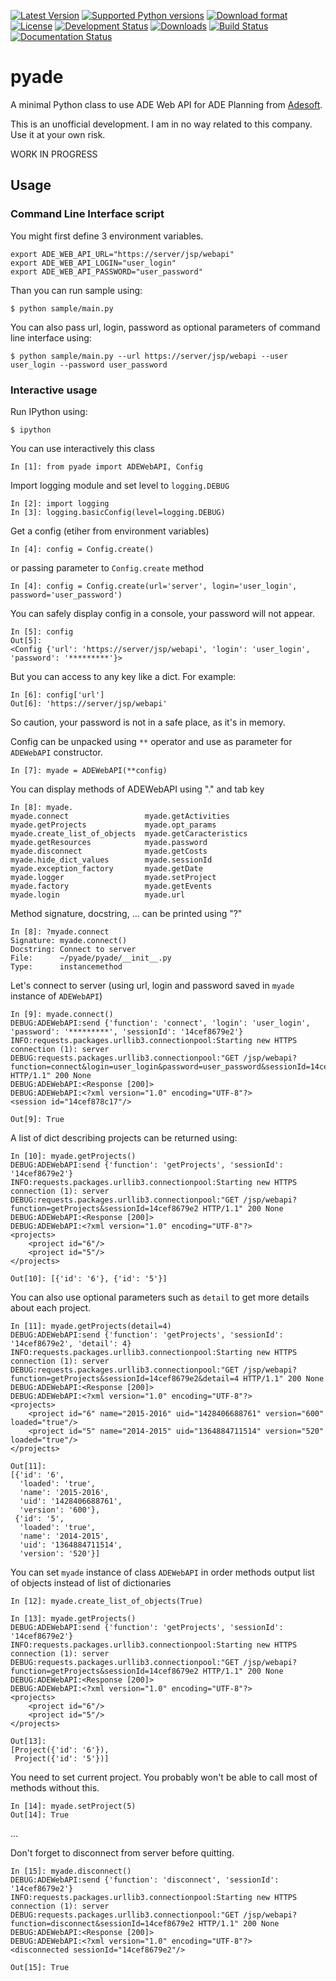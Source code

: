 
[![Latest Version](https://pypip.in/version/pyade/badge.svg)](https://pypi.python.org/pypi/pyade/)
[![Supported Python versions](https://pypip.in/py_versions/pyade/badge.svg)](https://pypi.python.org/pypi/pyade/)
[![Download format](https://pypip.in/format/pyade/badge.svg)](https://pypi.python.org/pypi/pyade/)
[![License](https://pypip.in/license/pyade/badge.svg)](https://pypi.python.org/pypi/pyade/)
[![Development Status](https://pypip.in/status/pyade/badge.svg)](https://pypi.python.org/pypi/pyade/)
[![Downloads](https://pypip.in/download/pyade/badge.svg)](https://pypi.python.org/pypi/pyade/)
[![Build Status](https://travis-ci.org/scls19fr/pyade.svg)](https://travis-ci.org/scls19fr/pyade)
[![Documentation Status](https://readthedocs.org/projects/pyade/badge/?version=latest)](http://pyade.readthedocs.org/en/latest/)

# pyade

A minimal Python class to use ADE Web API for ADE Planning from [Adesoft](http://www.adesoft.com/).

This is an unofficial development. I am in no way related to this company. Use it at your own risk.

WORK IN PROGRESS

## Usage

### Command Line Interface script

You might first define 3 environment variables.

    export ADE_WEB_API_URL="https://server/jsp/webapi"
    export ADE_WEB_API_LOGIN="user_login"
    export ADE_WEB_API_PASSWORD="user_password" 

Than you can run sample using:

    $ python sample/main.py

You can also pass url, login, password as optional parameters of command line interface using:

    $ python sample/main.py --url https://server/jsp/webapi --user user_login --password user_password

### Interactive usage

Run IPython using:

    $ ipython

You can use interactively this class

    In [1]: from pyade import ADEWebAPI, Config

Import logging module and set level to `logging.DEBUG`

    In [2]: import logging
    In [3]: logging.basicConfig(level=logging.DEBUG)

Get a config (etiher from environment variables)

    In [4]: config = Config.create()

or passing parameter to `Config.create` method

    In [4]: config = Config.create(url='server', login='user_login', password='user_password')

You can safely display config in a console, your password will not appear.

    In [5]: config
    Out[5]:
    <Config {'url': 'https://server/jsp/webapi', 'login': 'user_login', 'password': '*********'}>

But you can access to any key like a dict. For example:

    In [6]: config['url']
    Out[6]: 'https://server/jsp/webapi'

So caution, your password is not in a safe place, as it's in memory.

Config can be unpacked using `**` operator and use as parameter for `ADEWebAPI` constructor.

    In [7]: myade = ADEWebAPI(**config)

You can display methods of ADEWebAPI using "." and tab key

    In [8]: myade.
    myade.connect                 myade.getActivities           myade.getProjects             myade.opt_params
    myade.create_list_of_objects  myade.getCaracteristics       myade.getResources            myade.password
    myade.disconnect              myade.getCosts                myade.hide_dict_values        myade.sessionId
    myade.exception_factory       myade.getDate                 myade.logger                  myade.setProject
    myade.factory                 myade.getEvents               myade.login                   myade.url

Method signature, docstring, ... can be printed using "?"

    In [8]: ?myade.connect
    Signature: myade.connect()
    Docstring: Connect to server
    File:      ~/pyade/pyade/__init__.py
    Type:      instancemethod

Let's connect to server (using url, login and password saved in `myade` instance of `ADEWebAPI`)

    In [9]: myade.connect()
    DEBUG:ADEWebAPI:send {'function': 'connect', 'login': 'user_login', 'password': '*********', 'sessionId': '14cef8679e2'}
    INFO:requests.packages.urllib3.connectionpool:Starting new HTTPS connection (1): server
    DEBUG:requests.packages.urllib3.connectionpool:"GET /jsp/webapi?function=connect&login=user_login&password=user_password&sessionId=14cef8679e2 HTTP/1.1" 200 None
    DEBUG:ADEWebAPI:<Response [200]>
    DEBUG:ADEWebAPI:<?xml version="1.0" encoding="UTF-8"?>
    <session id="14cef878c17"/>

    Out[9]: True

A list of dict describing projects can be returned using: 

    In [10]: myade.getProjects()
    DEBUG:ADEWebAPI:send {'function': 'getProjects', 'sessionId': '14cef8679e2'}
    INFO:requests.packages.urllib3.connectionpool:Starting new HTTPS connection (1): server
    DEBUG:requests.packages.urllib3.connectionpool:"GET /jsp/webapi?function=getProjects&sessionId=14cef8679e2 HTTP/1.1" 200 None
    DEBUG:ADEWebAPI:<Response [200]>
    DEBUG:ADEWebAPI:<?xml version="1.0" encoding="UTF-8"?>
    <projects>
        <project id="6"/>
        <project id="5"/>
    </projects>

    Out[10]: [{'id': '6'}, {'id': '5'}]

You can also use optional parameters such as `detail` to get more details about each project.

    In [11]: myade.getProjects(detail=4)
    DEBUG:ADEWebAPI:send {'function': 'getProjects', 'sessionId': '14cef8679e2', 'detail': 4}
    INFO:requests.packages.urllib3.connectionpool:Starting new HTTPS connection (1): server
    DEBUG:requests.packages.urllib3.connectionpool:"GET /jsp/webapi?function=getProjects&sessionId=14cef8679e2&detail=4 HTTP/1.1" 200 None
    DEBUG:ADEWebAPI:<Response [200]>
    DEBUG:ADEWebAPI:<?xml version="1.0" encoding="UTF-8"?>
    <projects>
        <project id="6" name="2015-2016" uid="1428406688761" version="600" loaded="true"/>
        <project id="5" name="2014-2015" uid="1364884711514" version="520" loaded="true"/>
    </projects>

    Out[11]:
    [{'id': '6',
      'loaded': 'true',
      'name': '2015-2016',
      'uid': '1428406688761',
      'version': '600'},
     {'id': '5',
      'loaded': 'true',
      'name': '2014-2015',
      'uid': '1364884711514',
      'version': '520'}]

You can set `myade` instance of class `ADEWebAPI` in order methods output list of objects instead of list of dictionaries

    In [12]: myade.create_list_of_objects(True)

    In [13]: myade.getProjects()
    DEBUG:ADEWebAPI:send {'function': 'getProjects', 'sessionId': '14cef8679e2'}
    INFO:requests.packages.urllib3.connectionpool:Starting new HTTPS connection (1): server
    DEBUG:requests.packages.urllib3.connectionpool:"GET /jsp/webapi?function=getProjects&sessionId=14cef8679e2 HTTP/1.1" 200 None
    DEBUG:ADEWebAPI:<Response [200]>
    DEBUG:ADEWebAPI:<?xml version="1.0" encoding="UTF-8"?>
    <projects>
        <project id="6"/>
        <project id="5"/>
    </projects>

    Out[13]:
    [Project({'id': '6'}),
     Project({'id': '5'})]

You need to set current project. You probably won't be able to call most of methods without this.

    In [14]: myade.setProject(5)
    Out[14]: True

...

Don't forget to disconnect from server before quitting.

    In [15]: myade.disconnect()
    DEBUG:ADEWebAPI:send {'function': 'disconnect', 'sessionId': '14cef8679e2'}
    INFO:requests.packages.urllib3.connectionpool:Starting new HTTPS connection (1): server
    DEBUG:requests.packages.urllib3.connectionpool:"GET /jsp/webapi?function=disconnect&sessionId=14cef8679e2 HTTP/1.1" 200 None
    DEBUG:ADEWebAPI:<Response [200]>
    DEBUG:ADEWebAPI:<?xml version="1.0" encoding="UTF-8"?>
    <disconnected sessionId="14cef8679e2"/>

    Out[15]: True
